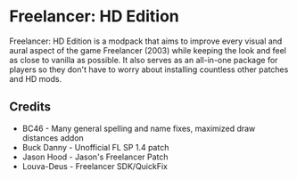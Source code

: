 # Freelancer: HD Edition
Freelancer: HD Edition is a modpack that aims to improve every visual and aural aspect of the game Freelancer (2003) while keeping the look and feel as close to vanilla as possible. It also serves as an all-in-one package for players so they don't have to worry about installing countless other patches and HD mods.

## Credits
* BC46 - Many general spelling and name fixes, maximized draw distances addon
* Buck Danny - Unofficial FL SP 1.4 patch
* Jason Hood - Jason's Freelancer Patch
* Louva-Deus - Freelancer SDK/QuickFix
